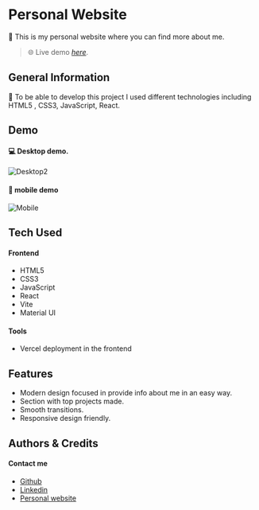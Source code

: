 
# Personal Website

💖 This is my personal website where you can find more about me. 


> 🌐 Live demo [_here_](https://www.walbermelo.com/).

## General Information

🤖 To be able to develop this project I used different technologies including HTML5 , CSS3, JavaScript, React.
## Demo

#### 💻 Desktop demo.

![Desktop2](https://res.cloudinary.com/devwm/image/upload/v1697064095/portofolio/website/pn3hch9pj96gpn3i3pkk.gif)


#### 📱 mobile demo

![Mobile](https://res.cloudinary.com/devwm/image/upload/v1697102804/portofolio/website/kvez5xuhsuad3zsdclg2.gif)



## Tech Used

#### Frontend
- HTML5
- CSS3
- JavaScript
- React
- Vite
- Material UI

#### Tools
- Vercel deployment in the frontend

## Features
- Modern design focused in provide info about me in an easy way.
- Section with top projects made.
- Smooth transitions.
- Responsive design friendly.


## Authors & Credits
#### Contact me
- [Github](https://github.com/WalberMelo)
- [Linkedin](https://www.linkedin.com/in/walberdemelo/)
- [Personal website](https://www.walbermelo.com/)

